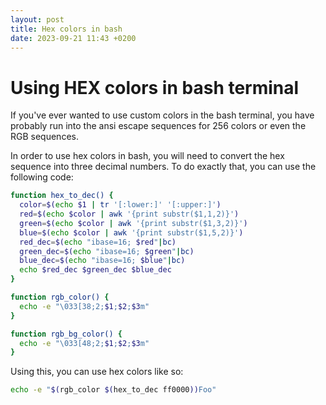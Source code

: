 ```yaml
---
layout: post
title: Hex colors in bash
date: 2023-09-21 11:43 +0200
---
```


# Using HEX colors in bash terminal

If you've ever wanted to use custom colors in the bash terminal, you have
probably run into the ansi escape sequences for 256 colors or even the RGB
sequences.

In order to use hex colors in bash, you will need to convert the hex sequence
into three decimal numbers. To do exactly that, you can use the following code:

``` bash
function hex_to_dec() {
  color=$(echo $1 | tr '[:lower:]' '[:upper:]')
  red=$(echo $color | awk '{print substr($1,1,2)}')
  green=$(echo $color | awk '{print substr($1,3,2)}')
  blue=$(echo $color | awk '{print substr($1,5,2)}')
  red_dec=$(echo "ibase=16; $red"|bc)
  green_dec=$(echo "ibase=16; $green"|bc)
  blue_dec=$(echo "ibase=16; $blue"|bc)
  echo $red_dec $green_dec $blue_dec
}

function rgb_color() {
  echo -e "\033[38;2;$1;$2;$3m"
}

function rgb_bg_color() {
  echo -e "\033[48;2;$1;$2;$3m"
}
```

Using this, you can use hex colors like so:

``` bash
echo -e "$(rgb_color $(hex_to_dec ff0000))Foo"
```
